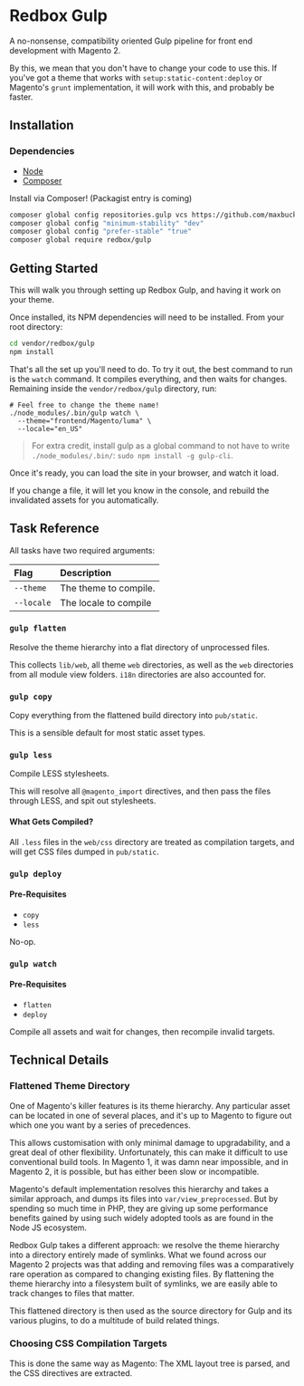 # Redbox Gulp

A no-nonsense, compatibility oriented Gulp pipeline for front end development
with Magento 2.

By this, we mean that you don't have to change your code to use this. If you've
got a theme that works with `setup:static-content:deploy` or Magento's `grunt`
implementation, it will work with this, and probably be faster.

## Installation

### Dependencies

*	[Node][install-node]
*	[Composer][install-composer]

Install via Composer! (Packagist entry is coming)

```bash
composer global config repositories.gulp vcs https://github.com/maxbucknell/redbox-gulp.git
composer global config "minimum-stability" "dev"
composer global config "prefer-stable" "true"
composer global require redbox/gulp
```

## Getting Started

This will walk you through setting up Redbox Gulp, and having it work on your
theme.

Once installed, its NPM dependencies will need to be installed. From your root
directory:

```bash
cd vendor/redbox/gulp
npm install
```

That's all the set up you'll need to do. To try it out, the best command to run
is the `watch` command. It compiles everything, and then waits for changes.
Remaining inside the `vendor/redbox/gulp` directory, run:

```
# Feel free to change the theme name!
./node_modules/.bin/gulp watch \
  --theme="frontend/Magento/luma" \
  --locale="en_US"
```

>	For extra credit, install gulp as a global command to not have to write
>	`./node_modules/.bin/`: `sudo npm install -g gulp-cli`.

Once it's ready, you can load the site in your browser, and watch it load.

If you change a file, it will let you know in the console, and rebuild the
invalidated assets for you automatically.

## Task Reference

All tasks have two required arguments:

| Flag       | Description |
| :--------- | :---------- |
| `--theme`  | The theme to compile. |
| `--locale` | The locale to compile |

### `gulp flatten`

Resolve the theme hierarchy into a flat directory of unprocessed files.

This collects `lib/web`, all theme `web` directories, as well as the `web`
directories from all module view folders. `i18n` directories are also accounted
for.

### `gulp copy`

Copy everything from the flattened build directory into `pub/static`.

This is a sensible default for most static asset types.

### `gulp less`

Compile LESS stylesheets.

This will resolve all `@magento_import` directives, and then pass the files
through LESS, and spit out stylesheets.

#### What Gets Compiled?

All `.less` files in the `web/css` directory are treated as compilation targets,
and will get CSS files dumped in `pub/static`.

### `gulp deploy`

#### Pre-Requisites

*	`copy`
*	`less`

No-op.

### `gulp watch`

#### Pre-Requisites

*	`flatten`
*	`deploy`

Compile all assets and wait for changes, then recompile invalid targets.

## Technical Details

### Flattened Theme Directory

One of Magento's killer features is its theme hierarchy. Any particular asset
can be located in one of several places, and it's up to Magento to figure out
which one you want by a series of precedences.

This allows customisation with only minimal damage to upgradability, and a great
deal of other flexibility. Unfortunately, this can make it difficult to use
conventional build tools. In Magento 1, it was damn near impossible, and in
Magento 2, it is possible, but has either been slow or incompatible.

Magento's default implementation resolves this hierarchy and takes a similar
approach, and dumps its files into `var/view_preprocessed`. But by spending so
much time in PHP, they are giving up some performance benefits gained by using
such widely adopted tools as are found in the Node JS ecosystem.

Redbox Gulp takes a different approach: we resolve the theme hierarchy into
a directory entirely made of symlinks. What we found across our Magento
2 projects was that adding and removing files was a comparatively rare operation
as compared to changing existing files. By flattening the theme hierarchy into
a filesystem built of symlinks, we are easily able to track changes to files
that matter.

This flattened directory is then used as the source directory for Gulp and its
various plugins, to do a multitude of build related things.

### Choosing CSS Compilation Targets

This is done the same way as Magento: The XML layout tree is parsed, and the CSS
directives are extracted.

[install-node]: https://nodejs.org/
[install-composer]: https://getcomposer.org/download/
